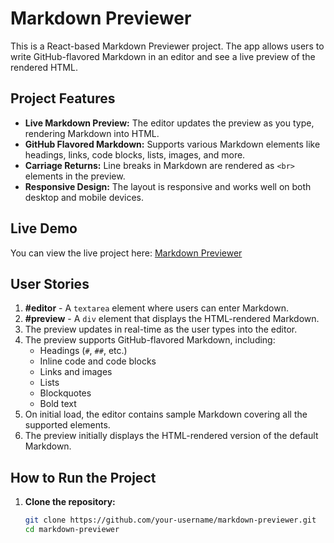 # Markdown Previewer

This is a React-based Markdown Previewer project. The app allows users to write GitHub-flavored Markdown in an editor and see a live preview of the rendered HTML.

## Project Features

- **Live Markdown Preview:** The editor updates the preview as you type, rendering Markdown into HTML.
- **GitHub Flavored Markdown:** Supports various Markdown elements like headings, links, code blocks, lists, images, and more.
- **Carriage Returns:** Line breaks in Markdown are rendered as `<br>` elements in the preview.
- **Responsive Design:** The layout is responsive and works well on both desktop and mobile devices.

## Live Demo

You can view the live project here: [Markdown Previewer]()

## User Stories

1. **#editor** - A `textarea` element where users can enter Markdown.
2. **#preview** - A `div` element that displays the HTML-rendered Markdown.
3. The preview updates in real-time as the user types into the editor.
4. The preview supports GitHub-flavored Markdown, including:
   - Headings (`#`, `##`, etc.)
   - Inline code and code blocks
   - Links and images
   - Lists
   - Blockquotes
   - Bold text
5. On initial load, the editor contains sample Markdown covering all the supported elements.
6. The preview initially displays the HTML-rendered version of the default Markdown.

## How to Run the Project

1. **Clone the repository:**
   ```bash
   git clone https://github.com/your-username/markdown-previewer.git
   cd markdown-previewer
   ```
